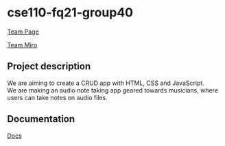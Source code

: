 # cse110-fq21-group40

[Team Page](admin/team.md)

[Team Miro](https://miro.com/app/board/uXjVPJ88Awg=/?share_link_id=881331704226)  

## Project description
We are aiming to create a CRUD app with HTML, CSS and JavaScript.  
We are making an audio note taking app geared towards musicians, where users can take notes on audio files.

## Documentation
[Docs](https://cse110-fq22-group40.github.io/cse110-fq22-group40/index.html)
